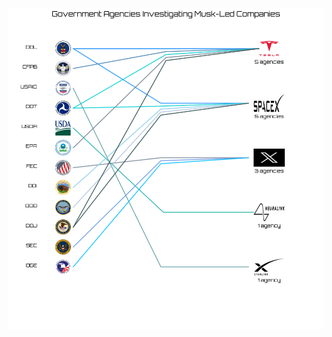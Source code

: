 ![Chart of Agencies investigating Musk-led Companies](https://github.com/MarkBuffalo/musky/blob/main/musk_led_investigation.png?raw=true)
